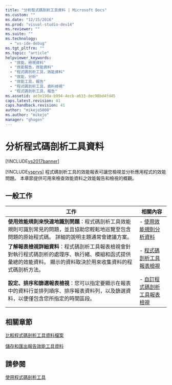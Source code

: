 ```yaml
---
title: "分析程式碼剖析工具資料 | Microsoft Docs"
ms.custom: ""
ms.date: "12/15/2016"
ms.prod: "visual-studio-dev14"
ms.reviewer: ""
ms.suite: ""
ms.technology: 
  - "vs-ide-debug"
ms.tgt_pltfrm: ""
ms.topic: "article"
helpviewer_keywords: 
  - "效能，檢視資料"
  - "效能報告，效能資料"
  - "程式碼剖析工具，效能資料"
  - "效能，分析"
  - "效能工具，報告"
  - "程式碼剖析工具，資料檢視"
  - "程式碼剖析工具，報告"
ms.assetid: ae3e198a-b994-4ecb-a633-dec98bd4fd45
caps.latest.revision: 41
caps.handback.revision: 41
author: "mikejo5000"
ms.author: "mikejo"
manager: "ghogen"
---
```

# 分析程式碼剖析工具資料
[!INCLUDE[vs2017banner](../code-quality/includes/vs2017banner.md)]

[!INCLUDE[vsprvs](../code-quality/includes/vsprvs_md.md)] 程式碼剖析工具的效能報表可讓您檢視並分析應用程式的效能問題。  本章節提供可用來檢查效能資料之效能報告和檢視的概觀。  
  
## 一般工作  
  
|工作|相關內容|  
|--------|----------|  
|**使用效能規則來快速地識別問題**：程式碼剖析工具效能規則可識別常見的問題，並且協助您輕鬆地巡覽至包含問題的原始程式碼。  詳細的說明主題通常會建議方案。|-   [使用效能規則分析資料](../profiling/using-performance-rules-to-analyze-data.md)|  
|**了解報表檢視詳細資料**：程式碼剖析工具報表檢視會針對執行程式碼剖析的處理序、執行緒、模組和函式提供彙總的效能資料。  顯示的資料取決於用來收集資料的程式碼剖析方法。|-   [程式碼剖析工具報表檢視](../profiling/performance-report-views.md)|  
|**設定、排序和篩選報表檢視**：您可以指定要顯示在報表中的資料行並排列順序、排序報表資料列，以及篩選資料，以便僅包含您所指定的時間區段。|-   [自訂程式碼剖析工具報表檢視](../profiling/customizing-performance-tools-report-views.md)|  
  
## 相關章節  
 [比較程式碼剖析工具資料檔案](../profiling/comparing-performance-data-files.md)  
  
 [儲存和匯出報告效能工具資料](../profiling/saving-and-exporting-performance-tools-data.md)  
  
## 請參閱  
 [使用程式碼剖析工具](../profiling/performance-explorer.md)